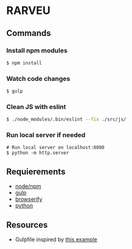 # RARVEU

## Commands

### Install npm modules
```sh
$ npm install
```

### Watch code changes
```sh
$ gulp
```

### Clean JS with eslint
``` sh
$ ./node_modules/.bin/eslint --fix ./src/js/
```

### Run local server if needed
```
# Run local server on localhost:8080
$ python -m http.server
```

## Requierements
* [node/npm](https://nodejs.org/)
* [gulp](https://github.com/gulpjs/)
* [browserify](http://browserify.org/)
* [python](https://www.python.org/)

## Resources
* Gulpfile inspired by [this example](http://mikevalstar.com/post/fast-gulp-browserify-babelify-watchify-react-build/)
